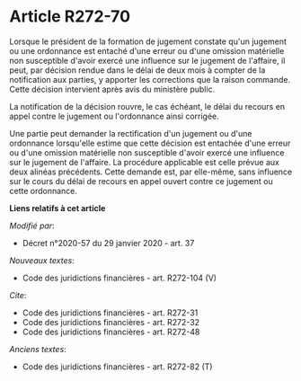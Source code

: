 # Article R272-70

Lorsque le président de la formation de jugement constate qu'un jugement ou une ordonnance est entaché d'une erreur ou d'une
omission matérielle non susceptible d'avoir exercé une influence sur le jugement de l'affaire, il peut, par décision rendue
dans le délai de deux mois à compter de la notification aux parties, y apporter les corrections que la raison commande. Cette
décision intervient après avis du ministère public.

La notification de la décision rouvre, le cas échéant, le délai du recours en appel contre le jugement ou l'ordonnance ainsi
corrigée.

Une partie peut demander la rectification d'un jugement ou d'une ordonnance lorsqu'elle estime que cette décision est
entachée d'une erreur ou d'une omission matérielle non susceptible d'avoir exercé une influence sur le jugement de l'affaire.
La procédure applicable est celle prévue aux deux alinéas précédents. Cette demande est, par elle-même, sans influence sur le
cours du délai de recours en appel ouvert contre ce jugement ou cette ordonnance.

**Liens relatifs à cet article**

_Modifié par_:

  - Décret n°2020-57 du 29 janvier 2020 - art. 37

_Nouveaux textes_:

  - Code des juridictions financières - art. R272-104 (V)

_Cite_:

  - Code des juridictions financières - art. R272-31
  - Code des juridictions financières - art. R272-32
  - Code des juridictions financières - art. R272-48

_Anciens textes_:

  - Code des juridictions financières - art. R272-82 (T)
